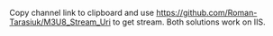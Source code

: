 Copy channel link to clipboard and use https://github.com/Roman-Tarasiuk/M3U8_Stream_Uri to get stream.
Both solutions work on IIS.
